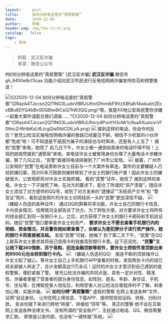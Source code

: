 ```yaml
---
layout:     post
title:      如何分辨电话里的“真假警察”
date:       2020-12-04
author:     转载
header-img: img/the-first.png
catalog:   false
tags:
    - 其他
---
```


<blockquote><p>转载：武汉反诈骗<br>
来源：微信公众号</p></blockquote>

#如何分辨电话里的“真假警察”
[武汉反诈骗]
**武汉反诈骗**
微信号gh_9450e8cf3caa
功能介绍对武汉市民进行反电信网络诈骗宣传防范和预警推送！

![]({{site.baseurl}}/postimg/DRazA4TJccsn2QTfNG3LudxVlBRJUfmrrsWrrbIb0wauoz71YEPStKO1WwTlRFibqMpCR62Ngxf6yicictPibLCU8g.png)![](2020-12-04
如何分辨电话里的“真假警察”\\DRazA4TJccsn2QTfNG3LudxVlBRJUfmrDfnmibF9VzX8fs8rf4wkukhZEcxBBu8DYQ4bBv0DQBlw8tCeQ7hW3QQ.png)“喂，我是XX地公安局民警你涉嫌一起重大案件请配合我们调查……”![](2020-12-04
如何分辨电话里的“真假警察”\\DRazA4TJccsn2QTfNG3LudxVlBRJUfmry4PvoYH3vMr1c9saAXuzicvrVf0thicZrWrtbKsLt6JcgQia0iblCDlLzA.png)
![]({{site.baseurl}}/postimg/DRazA4TJccsn2QTfNG3LudxVlBRJUfmreeBbmO7jU3LbOjoSI3fJqMpZCBiaSWKnwLNrib5kQ5yV1fjkibQK2hKwA.jpeg)
接到这样的电话，你会作何反应？冒充公检法实施电信网络诈骗的套路已经屡见不鲜，相信不少机智的小伙伴都“免疫”啦！可不知道是不是因为骗子的演技也与时俱进，还是有人上当了！
接到“民警”来电，她慌了
前几日下午，许女士被一通突如其来的电话吓得不轻！上班的她突然接到“通管局”来电，来电说许女士被冒用身份办理了大量电话卡涉嫌诈骗，聊了几句之后，“民警”直接将电话转接到了广州市公安局。
![]({{site.baseurl}}/postimg/DRazA4TJccsn2QTfNG3LudxVlBRJUfmrRicCmbnTw3VaZUDiaK1TsyM4PfNFD3oBvHPYhTIbc7w3jfzjWe1HkChg.jpeg)
接着，广州市公安局的“民警”在电话里称许女士目前与一个大案件有牵连，案件的主要嫌疑人已经抓捕归案，而200多万赃款则被转移到了许女士的银行账户里！因此许女士的嫌疑很大，公安局即将对许女士实施抓捕。
看到“民警”证件，她信了
接到这样的来电，许女士一下子就慌了神，在对方的要求下，配合了所谓的“资产清查”。随后许女士添加了对方提供的QQ号，收到了对方发来的“逮捕证”“冻结资产文书”和
“警官证”照片，看到这些照片的许女士对网线另一头的“民警”更加深信不疑。
![]({{site.baseurl}}/postimg/DRazA4TJccsn2QTfNG3LudxVlBRJUfmrUmuJ44DMCLBI13VgwJgbNvqn3HkHINkibQWruiaOSTm0POGoPVp8ISvg.jpeg)
（嫌疑人伪造的各种证件）
通过QQ的屏幕共享功能，许女士自己的银行卡信息、卡内资金情况、信用情况全部告诉了对方。为了转账方便，对方要求许女士将所有的钱全部汇到同一张银行卡上。之后，对方获得了许女士的银行卡密码和手机验证码。随后“民警”借口要审查许女士的资产，
**要求许女士不要去查看手机银行内的明细、资金情况，并且警告她如果查看了，会被认为是犯罪分子进行资产操作，她的银行卡将直接被冻结。**
发现“民警”可疑，她悔了
到了第二天下午，“民警”在QQ上联系许女士要求其将自己信用卡的钱套现到银行卡里。这下还没完，
**“民警”又让她下载360借款、苏宁易购、招连金融贷款等软件，要许女士将软件里贷款出来的9500元也全转到银行卡内。**
![]({{site.baseurl}}/postimg/DRazA4TJccsn2QTfNG3LudxVlBRJUfmrWtMF5oda9sQK1zOY2j12boht2gDLWicZnZE6UDFRfp3xIZVy1kjSLfw.jpeg)
（嫌疑人伪造的QQ）
接连不断的贷款操作让许女士起了疑心，等许女士自己上手机银行APP查看的时候，发现两张卡内的钱已经全部被人转走了，总计金额高达11万余元！这时的许女士才意识到自己遇到的是假警察，便赶紧报了警。
冒充公检法诈骗的共同点是，具有一定针对性、精准性，诈骗者掌握了受害者的部分身份信息，如性别、姓名、年龄、身份证、手机号、住址等，在博取受害人信任后，利用受害人对公检法办案程序的不了解，和害怕心理，实施诈骗。
![]({{site.baseurl}}/postimg/8wBAcE4t1v6rzeEH2icCjuibCzH1raebgrS7TSbQydjetGTbcCS3VvkaSltOjHdCuHE0hVbofB3yE1Koe8KyTF4Q.gif)
**如何分辨“真假警察”**
虚假的警察
在网上发送各种“文件、证明”自证身份。
让你在网上填信息、下载APP、提供短信验证码、转账、扫码付款。
告诉你接下来进行跨地“转接”、转接给“领导”等。
真正的警察
绝不会在互联网上发送各种法律文书。
没有所谓的“安全账户”，无权通过电话、QQ、微信等要求汇款。
即使是公安内部，也没有“一键转接”系统。
![]({{site.baseurl}}/postimg/8wBAcE4t1v7H5Ub7HstpGJ7jDJx8A6GxU0DaG4ubvF0CQGwNeRU7sY0WBDz9H67o8GrI1TC9WmymfGrCFFe52w.jpeg)
